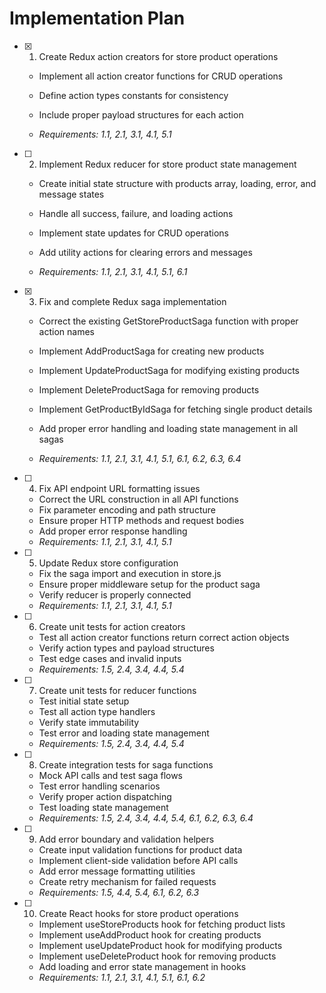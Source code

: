 # Implementation Plan

- [x] 1. Create Redux action creators for store product operations



  - Implement all action creator functions for CRUD operations
  - Define action types constants for consistency
  - Include proper payload structures for each action



  - _Requirements: 1.1, 2.1, 3.1, 4.1, 5.1_

- [ ] 2. Implement Redux reducer for store product state management
  - Create initial state structure with products array, loading, error, and message states



  - Handle all success, failure, and loading actions
  - Implement state updates for CRUD operations
  - Add utility actions for clearing errors and messages
  - _Requirements: 1.1, 2.1, 3.1, 4.1, 5.1, 6.1_

- [x] 3. Fix and complete Redux saga implementation



  - Correct the existing GetStoreProductSaga function with proper action names
  - Implement AddProductSaga for creating new products
  - Implement UpdateProductSaga for modifying existing products
  - Implement DeleteProductSaga for removing products



  - Implement GetProductByIdSaga for fetching single product details
  - Add proper error handling and loading state management in all sagas
  - _Requirements: 1.1, 2.1, 3.1, 4.1, 5.1, 6.1, 6.2, 6.3, 6.4_

- [ ] 4. Fix API endpoint URL formatting issues
  - Correct the URL construction in all API functions
  - Fix parameter encoding and path structure
  - Ensure proper HTTP methods and request bodies
  - Add proper error response handling
  - _Requirements: 1.1, 2.1, 3.1, 4.1, 5.1_

- [ ] 5. Update Redux store configuration
  - Fix the saga import and execution in store.js
  - Ensure proper middleware setup for the product saga
  - Verify reducer is properly connected
  - _Requirements: 1.1, 2.1, 3.1, 4.1, 5.1_

- [ ] 6. Create unit tests for action creators
  - Test all action creator functions return correct action objects
  - Verify action types and payload structures
  - Test edge cases and invalid inputs
  - _Requirements: 1.5, 2.4, 3.4, 4.4, 5.4_

- [ ] 7. Create unit tests for reducer functions
  - Test initial state setup
  - Test all action type handlers
  - Verify state immutability
  - Test error and loading state management
  - _Requirements: 1.5, 2.4, 3.4, 4.4, 5.4_

- [ ] 8. Create integration tests for saga functions
  - Mock API calls and test saga flows
  - Test error handling scenarios
  - Verify proper action dispatching
  - Test loading state management
  - _Requirements: 1.5, 2.4, 3.4, 4.4, 5.4, 6.1, 6.2, 6.3, 6.4_

- [ ] 9. Add error boundary and validation helpers
  - Create input validation functions for product data
  - Implement client-side validation before API calls
  - Add error message formatting utilities
  - Create retry mechanism for failed requests
  - _Requirements: 1.5, 4.4, 5.4, 6.1, 6.2, 6.3_

- [ ] 10. Create React hooks for store product operations
  - Implement useStoreProducts hook for fetching product lists
  - Implement useAddProduct hook for creating products
  - Implement useUpdateProduct hook for modifying products
  - Implement useDeleteProduct hook for removing products
  - Add loading and error state management in hooks
  - _Requirements: 1.1, 2.1, 3.1, 4.1, 5.1, 6.1, 6.2_